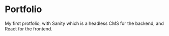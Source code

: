 # Portfolio
My first protfolio, with Sanity which is a headless CMS for the backend, and React for the frontend.
